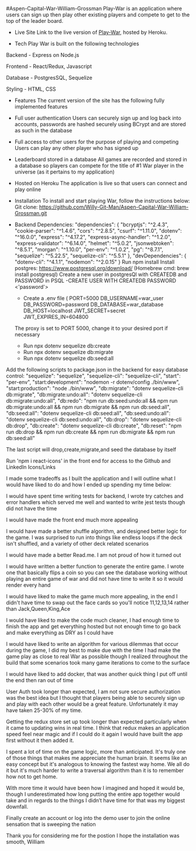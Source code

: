 #Aspen-Capital-War-William-Grossman
Play-War is an application where users can sign up then play other existing players and compete to get to the top of the leader board. 

* Live Site
Link to the live version of [Play-War](https://play-war.herokuapp.com/), hosted by Heroku.

* Tech
Play War is built on the following technologies

Backend - Express on Node.js

Frontend - React/Redux, Javascript

Database - PostgresSQL, Sequelize

Styling - HTML, CSS

* Features
The current version of the site has the following fully implemented features

* Full user authentication
Users can securely sign up and log back into accounts, passwords are hashed securely using BCrypt and are stored as such in the database

* Full access to other users for the purpose of playing and competing
Users can play any other player who has signed up

* Leaderboard stored in a database
All games are recorded and stored in a database so players can compete for the title of #1 War player in the universe (as it pertains to my application)

* Hosted on Heroku
The application is live so that users can connect and play online


* Installation
To install and start playing War, follow the instructions below:
Git clone: https://github.com/Willy-Git-Man/Aspen-Capital-War-William-Grossman.git
* Backend Dependencies:
  "dependencies": {
    "bcryptjs": "^2.4.3",
    "cookie-parser": "^1.4.6",
    "cors": "^2.8.5",
    "csurf": "^1.11.0",
    "dotenv": "^16.0.0",
    "express": "^4.17.2",
    "express-async-handler": "^1.2.0",
    "express-validator": "^6.14.0",
    "helmet": "^5.0.2",
    "jsonwebtoken": "^8.5.1",
    "morgan": "^1.10.0",
    "per-env": "^1.0.2",
    "pg": "^8.7.1",
    "sequelize": "^5.22.5",
    "sequelize-cli": "^5.5.1"
  },
  "devDependencies": {
    "dotenv-cli": "^4.1.1",
    "nodemon": "^2.0.15"
  }
Run npm install
Install postgres: https://www.postgresql.org/download/ (Homebrew cmd: brew install postgresql)
Create a new user in postgresQl with CREATEDB and PASSWORD in PSQL
    -CREATE USER <username> WITH CREATEDB PASSWORD <'password'>
  
    * Create a .env file (
PORT=5000
DB_USERNAME=war_user
DB_PASSWORD=password
DB_DATABASE=war_database
DB_HOST=localhost
JWT_SECRET=secret
JWT_EXPIRES_IN=604800
  
  The proxy is set to PORT 5000, change it to your desired port if necessary
  
   * Run npx dotenv sequelize db:create
  * Run npx dotenv sequelize db:migrate
  * Run npx dotenv sequelize db:seed:all


Add the following scripts to package.json in the backend for easy database control:
    "sequelize": "sequelize",
    "sequelize-cli": "sequelize-cli",
    "start": "per-env",
    "start:development": "nodemon -r dotenv/config ./bin/www",
    "start:production": "node ./bin/www",
    "db:migrate": "dotenv sequelize-cli db:migrate",
    "db:migrate:undo:all": "dotenv sequelize-cli db:migrate:undo:all",
    "db:redo": "npm run db:seed:undo:all && npm run db:migrate:undo:all && npm run db:migrate && npm run db:seed:all",
    "db:seed:all": "dotenv sequelize-cli db:seed:all",
    "db:seed:undo:all": "dotenv sequelize-cli db:seed:undo:all",
    "db:drop": "dotenv sequelize-cli db:drop",
    "db:create": "dotenv sequelize-cli db:create",
    "db:reset": "npm run db:drop && npm run db:create && npm run db:migrate && npm run db:seed:all"
  
  The last script will drop,create,migrate,and seed the database by itself
  
  Run 'npm i react-icons' in the front end for access to the Github and LinkedIn Icons/Links 
  
I made some tradeoffs as I built the application and I will outline what I would have liked to do and how I ended up spending my time below: 


I would have spent time writing tests for backend, I wrote try catches and error handlers which served me well and wanted to write jest tests though did not have the time

I would have made the front end much more appealing

I would have made a better shuffle algorithm, and designed better logic for the game. I was surprised to run into things like endless loops if the deck isn't shuffled, and a variety of other deck related scenarios

I would have made a better Read.me. I am not proud of how it turned out

I would have written a better function to generate the entire game. I wrote one that basically flips a coin so you can see the database working without playing an entire game of war and did not have time to write it so it would render every hand

I would have liked to make the game much more appealing, in the end I didn't have time to swap out the face cards so you'll notice 11,12,13,14 rather than Jack,Queen,King,Ace

I would have liked to make the code much cleaner, I had enough time to finish the app and get everything hosted but not enough time to go back and make everything as DRY as I could have 

I would have liked to write an algorithm for various dilemmas that occur during the game, I did my best to make due with the time I had make the game play as close to real War as possible though I realized throughout the build that some scenarios took many game iterations to come to the surface

I would have liked to add docker, that was another quick thing I put off until the end then ran out of time

User Auth took longer than expected, I am not sure secure authorization was the best idea but I thought that players being able to securely sign up and play with each other would be a great feature. Unfortunately it may have taken 25-30% of my time.

Getting the redux store set up took longer than expected particularly when it came to updating wins in real time. I think that redux makes an application speed feel near magic and if I could do it again I would have built the app first without it then added it. 

I spent a lot of time on the game logic, more than anticipated. It's truly one of those things that makes me appreciate the human brain. It seems like an easy concept but it's analogous to knowing the fastest way home. We all do it but it's much harder to write a traversal algorithm than it is to remember how not to get home.

With more time it would have been how I imagined and hoped it would be, though I underestimated how long putting the entire app together would take and in regards to the things I didn’t have time for that was my biggest downfall. 
  
  
  Finally create an account or log into the demo user to join the online sensation that is sweeping the nation
  
  Thank you for considering me for the postion I hope the installation was smooth,
  William

